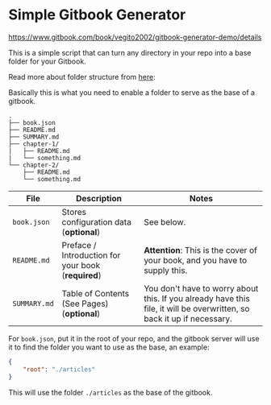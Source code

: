 # Simple Gitbook Generator

https://www.gitbook.com/book/vegito2002/gitbook-generator-demo/details

This is a simple script that can turn any directory in your repo into a base folder for your Gitbook.

Read more about folder structure from [here](https://toolchain.gitbook.com/structure.html):

Basically this is what you need to enable a folder to serve as the base of a gitbook.

```
.
├── book.json
├── README.md
├── SUMMARY.md
├── chapter-1/
|   ├── README.md
|   └── something.md
└── chapter-2/
    ├── README.md
    └── something.md
```

**File** | **Description** | **Notes**
----|----|----
`book.json` | Stores configuration data (**optional**) | See below.
`README.md` |  Preface / Introduction for your book (**required**) | **Attention**: This is the cover of your book, and you have to supply this. 
`SUMMARY.md` |  Table of Contents (See Pages) (**optional**) | You don't have to worry about this. If you already have this file, it will be overwritten, so back it up if necessary.

For `book.json`, put it in the root of your repo, and the gitbook server will use it to find the folder you want to use as the base, an example:
```json
{
    "root": "./articles"
}
```
This will use the folder `./articles` as the base of the gitbook.

